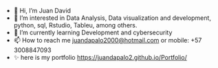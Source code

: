 - 👋 Hi, I’m Juan David
- 👀 I’m interested in Data Analysis, Data visualization and development, python, sql, Rstudio, Tableu, among others.
- 🌱 I’m currently learning Development and cybersecurity
- 📫 How to reach me juandapalo2000@hotmail.com or mobile: +57 3008847093
- ✨ here is my portfolio https://juandapalo2.github.io/Portfolio/


<!---
juandapalo2/juandapalo2 is a ✨ special ✨ repository because its `README.md` (this file) appears on your GitHub profile.
You can click the Preview link to take a look at your changes.
--->
